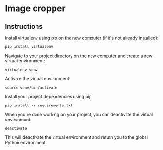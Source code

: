 # Image cropper

## Instructions

Install virtualenv using pip on the new computer (if it's not already installed):
```
pip install virtualenv
```
Navigate to your project directory on the new computer and create a new virtual environment:
```
virtualenv venv
```
Activate the virtual environment:
```
source venv/bin/activate
```
Install your project dependencies using pip:
```
pip install -r requirements.txt
```
When you're done working on your project, you can deactivate the virtual environment:
```
deactivate
```
This will deactivate the virtual environment and return you to the global Python environment.